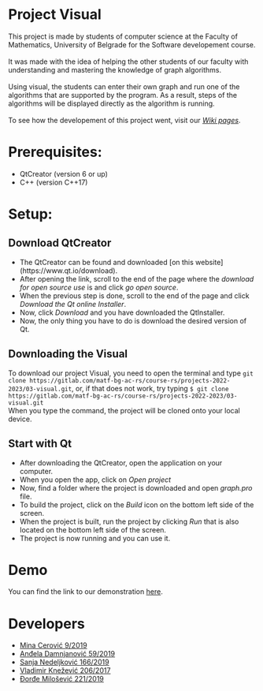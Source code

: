 # Project Visual

This project is made by students of computer science at the Faculty of Mathematics, University of Belgrade for the Software developement course.<br><br>
It was made with the idea of helping the other students of our faculty with understanding and mastering the knowledge of graph algorithms.<br><br>
Using visual, the students can enter their own graph and run one of the algorithms that are supported by the program. As a result, steps of the algorithms will be displayed directly as the algorithm is running. <br><br>
To see how the developement of this project went, visit our <i>[Wiki pages](https://gitlab.com/matf-bg-ac-rs/course-rs/projects-2022-2023/03-visual/-/wikis/Home)</i>.

# Prerequisites:
<ul>
<li>QtCreator (version 6 or up)</li>
<li>C++ (version C++17)</li>
</ul>

# Setup:

## Download QtCreator
<ul>
<li>The QtCreator can be found and downloaded [on this website](https://www.qt.io/download). <br></li><li>After opening the link, scroll to the end of the page where the <i>download for open source use</i> is and click <i>go open source</i>.<br></li><li>When the previous step is done, scroll to the end of the page and click <i>Download the Qt online Installer</i>.<br></li><li>Now, click <i>Download</i> and you have downloaded the QtInstaller.</li><li>Now, the only thing you have to do is download the desired version of Qt.</li></ul>

## Downloading the Visual

To download our project Visual, you need to open the terminal and type `git clone https://gitlab.com/matf-bg-ac-rs/course-rs/projects-2022-2023/03-visual.git`, or, if that does not work, try typing `$ git clone https://gitlab.com/matf-bg-ac-rs/course-rs/projects-2022-2023/03-visual.git`<br>
When you type the command, the project will be cloned onto your local device. 

## Start with Qt
<ul>
<li>After downloading the QtCreator, open the application on your computer.<br></li>
<li>When you open the app, click on <i>Open project</i></li>
<li>Now, find a folder where the project is downloaded and open <i>graph.pro</i> file.</li>
<li>To build the project, click on the <i>Build</i> icon on the bottom left side of the screen.</li>
<li>When the project is built, run the project by clicking <i>Run</i> that is also located on the bottom left side of the screen.</li>
<li>The project is now running and you can use it.</li>
</ul>

# Demo 
You can find the link to our demonstration [here](https://you.be/-OBiQICnIlU).


# Developers

<ul>
    <li><a href="https://gitlab.com/cerovic01">Mina Cerović 9/2019</a></li>
    <li><a href="https://gitlab.com/AndjelaDamnjanovic">Anđela Damnjanović 59/2019</a></li>
    <li><a href="https://gitlab.com/sanjanedeljkovic">Sanja Nedeljković 166/2019</a></li>
    <li><a href="https://gitlab.com/vvlade">Vladimir Knežević 206/2017</a></li>
    <li><a href="https://gitlab.com/Djolka">Đorđe Milošević 221/2019</a></li>
</ul>
